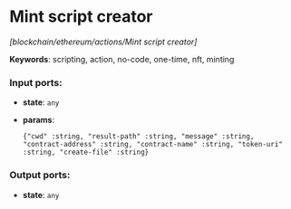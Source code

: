 # Mint script creator

_[blockchain/ethereum/actions/Mint script creator]_

__Keywords__: scripting, action, no-code, one-time, nft, minting

### Input ports:

* __state__: ` any `


* __params__: 
    ```
    {"cwd" :string, "result-path" :string, "message" :string, "contract-address" :string, "contract-name" :string, "token-uri" :string, "create-file" :string}
    ```

### Output ports:

* __state__: ` any `

